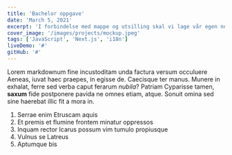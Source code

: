 ```yaml
---
title: 'Bachelor oppgave'
date: 'March 5, 2021'
excerpt: 'I forbindelse med mappe og utsilling skal vi lage vår egen nettside for å vise hva vi driver med.'
cover_image: '/images/projects/mockup.jpeg'
tags: ['JavaScript', 'Next.js', 'i18n']
liveDemo: '#'
gitHub: '#'
---
```


Lorem markdownum fine incustoditam unda factura versum occuluere Aeneas, iuvat
haec praepes, in egisse de. Caecisque ter
manus. Munere in exhalat, ferre sed verba caput ferarum _nubila_? Patriam Cyparisse tamen, **saxum** fide postponere
pavida ne omnes etiam, atque. Sonuit omina sed sine haerebat illic fit a mora
in.

1. Serrae enim Etruscam aquis
2. Et premis et flumine frontem minatur oppressos
3. Inquam rector Icarus possum vim tumulo propiusque
4. Vulnus se Latreus
5. Aptumque bis
